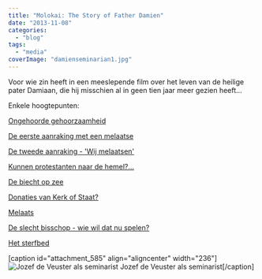 ```yaml
---
title: "Molokai: The Story of Father Damien"
date: "2013-11-08"
categories: 
  - "blog"
tags: 
  - "media"
coverImage: "damienseminarian1.jpg"
---
```


Voor wie zin heeft in een meeslepende film over het leven van de heilige pater Damiaan, die hij misschien al in geen tien jaar meer gezien heeft...

Enkele hoogtepunten:

[Ongehoorde gehoorzaamheid](http://www.youtube.com/watch?feature=player_detailpage&v=Wpnee2hbY4w#t=349 "Ongehoorde gehoorzaamheid")

[De eerste aanraking met een melaatse](http://www.youtube.com/watch?feature=player_detailpage&v=JfHWO-1s_ho#t=30 "De eerste aanraking met een melaatse")

[De tweede aanraking - 'Wij melaatsen'](http://www.youtube.com/watch?feature=player_detailpage&v=JfHWO-1s_ho#t=205 "De tweede aanraking - 'Wij melaatsen'")

[Kunnen protestanten naar de hemel?…](http://www.youtube.com/watch?feature=player_detailpage&v=y_eR87PnCr8#t=213 "Kunnen protestanten naar de hemel?…")

[De biecht op zee](http://www.youtube.com/watch?feature=player_detailpage&v=M9OmrhU1lC4#t=35 "De biecht op zee")

[Donaties van Kerk of Staat?](http://www.youtube.com/watch?feature=player_detailpage&v=M9OmrhU1lC4#t=559 "Donaties van Kerk of Staat?")

[Melaats](http://www.youtube.com/watch?feature=player_detailpage&v=643n282l6Ps#t=147 "Melaats")

[De slecht bisschop - wie wil dat nu spelen?](http://www.youtube.com/watch?feature=player_detailpage&v=jt7Nsn_pOsw#t=1 "De slecht bisschop - wie wil dat nu spelen?")

[Het sterfbed](http://www.youtube.com/watch?feature=player_detailpage&v=3ev27xhW96I#t=502 "Het sterfbed")

\[caption id="attachment\_585" align="aligncenter" width="236"\]![Jozef de Veuster als seminarist](/wp-content/uploads/2014/12/damienseminarian1.jpg?w=236) Jozef de Veuster als seminarist\[/caption\]
